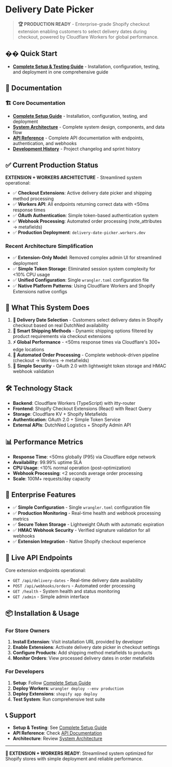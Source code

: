 # Delivery Date Picker

> **🏆 PRODUCTION READY** - Enterprise-grade Shopify checkout extension enabling customers to select delivery dates during checkout, powered by Cloudflare Workers for global performance.

## �� Quick Start

- **[Complete Setup & Testing Guide](docs/SETUP.md)** - Installation, configuration, testing, and deployment in one comprehensive guide

## 📖 Documentation

### 🏗️ Core Documentation
- **[Complete Setup Guide](docs/SETUP.md)** - Installation, configuration, testing, and deployment
- **[System Architecture](docs/ARCHITECTURE.md)** - Complete system design, components, and data flow
- **[API Reference](docs/API.md)** - Complete API documentation with endpoints, authentication, and webhooks
- **[Development History](docs/CHANGELOG.md)** - Project changelog and sprint history

## ✅ Current Production Status

**EXTENSION + WORKERS ARCHITECTURE** - Streamlined system operational:

- ✅ **Checkout Extensions**: Active delivery date picker and shipping method processing
- ✅ **Workers API**: All endpoints returning correct data with <50ms response times
- ✅ **OAuth Authentication**: Simple token-based authentication system
- ✅ **Webhook Processing**: Automated order processing (note_attributes → metafields)
- ✅ **Production Deployment**: `delivery-date-picker.workers.dev`

### Recent Architecture Simplification
- ✅ **Extension-Only Model**: Removed complex admin UI for streamlined deployment
- ✅ **Simple Token Storage**: Eliminated session system complexity for <10% CPU usage
- ✅ **Unified Configuration**: Single `wrangler.toml` configuration file
- ✅ **Native Platform Patterns**: Using Cloudflare Workers and Shopify Extensions native configs

## 🎯 What This System Does

1. **📅 Delivery Date Selection** - Customers select delivery dates in Shopify checkout based on real DutchNed availability
2. **🚚 Smart Shipping Methods** - Dynamic shipping options filtered by product requirements via checkout extensions
3. **⚡ Global Performance** - <50ms response times via Cloudflare's 300+ edge locations
4. **🔄 Automated Order Processing** - Complete webhook-driven pipeline (checkout → Workers → metafields)
5. **🔐 Simple Security** - OAuth 2.0 with lightweight token storage and HMAC webhook validation

## 🛠️ Technology Stack

- **Backend**: Cloudflare Workers (TypeScript) with itty-router
- **Frontend**: Shopify Checkout Extensions (React) with React Query
- **Storage**: Cloudflare KV + Shopify Metafields
- **Authentication**: OAuth 2.0 + Simple Token Service
- **External APIs**: DutchNed Logistics + Shopify Admin API

## 📊 Performance Metrics

- **Response Time**: <50ms globally (P95) via Cloudflare edge network
- **Availability**: 99.99% uptime SLA
- **CPU Usage**: <10% normal operation (post-optimization)
- **Webhook Processing**: <2 seconds average order processing
- **Scale**: 100M+ requests/day capacity

## 🏢 Enterprise Features

- ✅ **Simple Configuration** - Single `wrangler.toml` configuration file
- ✅ **Production Monitoring** - Real-time health and webhook processing metrics
- ✅ **Secure Token Storage** - Lightweight OAuth with automatic expiration
- ✅ **HMAC Webhook Security** - Verified signature validation for all webhooks
- ✅ **Extension Integration** - Native Shopify checkout experience

## 🔗 Live API Endpoints

Core extension endpoints operational:

- `GET /api/delivery-dates` - Real-time delivery date availability
- `POST /api/webhooks/orders` - Automated order processing
- `GET /health` - System health and status monitoring
- `GET /admin` - Simple admin interface

## 📦 Installation & Usage

### For Store Owners
1. **Install Extension**: Visit installation URL provided by developer
2. **Enable Extensions**: Activate delivery date picker in checkout settings
3. **Configure Products**: Add shipping method metafields to products
4. **Monitor Orders**: View processed delivery dates in order metafields

### For Developers
1. **Setup**: Follow [Complete Setup Guide](docs/SETUP.md)
2. **Deploy Workers**: `wrangler deploy --env production`
3. **Deploy Extensions**: `shopify app deploy`
4. **Test System**: Run comprehensive test suite

## 📞 Support

- **Setup & Testing**: See [Complete Setup Guide](docs/SETUP.md)
- **API Reference**: Check [API Documentation](docs/API.md)
- **Architecture**: Review [System Architecture](docs/ARCHITECTURE.md)

---

**🚀 EXTENSION + WORKERS READY**: Streamlined system optimized for Shopify stores with simple deployment and reliable performance.
